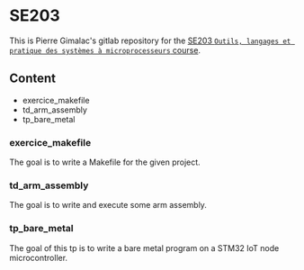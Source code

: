 # SE203
This is Pierre Gimalac's gitlab repository for the [SE203 `Outils, langages et pratique des systèmes à microprocesseurs` course](https://sen.enst.fr/se203-outils-langages-et-pratique-des-systemes-microprocesseurs).

## Content
- exercice_makefile
- td_arm_assembly
- tp_bare_metal

### exercice_makefile
The goal is to write a Makefile for the given project.

### td_arm_assembly
The goal is to write and execute some arm assembly.

### tp_bare_metal
The goal of this tp is to write a bare metal program on a STM32 IoT node microcontroller.
